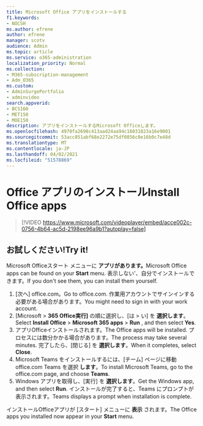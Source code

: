 ```yaml
---
title: Microsoft Office アプリをインストールする
f1.keywords:
- NOCSH
ms.author: efrene
author: efrene
manager: scotv
audience: Admin
ms.topic: article
ms.service: o365-administration
localization_priority: Normal
ms.collection:
- M365-subscription-management
- Adm_O365
ms.custom:
- AdminSurgePortfolio
- adminvideo
search.appverid:
- BCS160
- MET150
- MOE150
description: アプリをインストールするMicrosoft Officeします。
ms.openlocfilehash: 4970fa2698c413aad24aa94c16031823a16e9001
ms.sourcegitcommit: 53acc851abf68e2272e75df0856c0e16b0c7e48d
ms.translationtype: MT
ms.contentlocale: ja-JP
ms.lasthandoff: 04/02/2021
ms.locfileid: "51578869"
---
```

# <a name="install-office-apps"></a><span data-ttu-id="dc907-103">Office アプリのインストール</span><span class="sxs-lookup"><span data-stu-id="dc907-103">Install Office apps</span></span> 

> [!VIDEO https://www.microsoft.com/videoplayer/embed/acce002c-0756-4b64-ac5d-2198ee96a9b1?autoplay=false]

## <a name="try-it"></a><span data-ttu-id="dc907-104">お試しください!</span><span class="sxs-lookup"><span data-stu-id="dc907-104">Try it!</span></span>

<span data-ttu-id="dc907-105">Microsoft Officeスタート メニューに **アプリがあります。**</span><span class="sxs-lookup"><span data-stu-id="dc907-105">Microsoft Office apps can be found on your  **Start** menu.</span></span> <span data-ttu-id="dc907-106">表示しない&#39;、自分でインストールできます。</span><span class="sxs-lookup"><span data-stu-id="dc907-106">If you don&#39;t see them, you can install them yourself.</span></span>

1. <span data-ttu-id="dc907-107">[次へ] office.com。</span><span class="sxs-lookup"><span data-stu-id="dc907-107">Go to office.com.</span></span> <span data-ttu-id="dc907-108">作業用アカウントでサインインする必要がある場合があります。</span><span class="sxs-lookup"><span data-stu-id="dc907-108">You might need to sign in with your work account.</span></span>
2. <span data-ttu-id="dc907-109">[Microsoft    >   **365 Office実行]** の順に選択し、[は   >   い] を **選択します**。</span><span class="sxs-lookup"><span data-stu-id="dc907-109">Select  **Install Office**  >  **Microsoft 365 apps**  >  **Run** , and then select  **Yes**.</span></span>
3. <span data-ttu-id="dc907-110">アプリOfficeインストールされます。</span><span class="sxs-lookup"><span data-stu-id="dc907-110">The Office apps will be installed.</span></span> <span data-ttu-id="dc907-111">プロセスには数分かかる場合があります。</span><span class="sxs-lookup"><span data-stu-id="dc907-111">The process may take several minutes.</span></span> <span data-ttu-id="dc907-112">完了したら、[閉じる] を  **選択します**。</span><span class="sxs-lookup"><span data-stu-id="dc907-112">When it completes, select  **Close**.</span></span>
4. <span data-ttu-id="dc907-113">Microsoft Teams をインストールするには、[チーム] ページに移動 office.com Teams を選択  **します**。</span><span class="sxs-lookup"><span data-stu-id="dc907-113">To install Microsoft Teams, go to the office.com page, and choose  **Teams**.</span></span>
5. <span data-ttu-id="dc907-114">Windows アプリを取得し、[実行] を  **選択します**。</span><span class="sxs-lookup"><span data-stu-id="dc907-114">Get the Windows app, and then select  **Run**.</span></span> <span data-ttu-id="dc907-115">インストールが完了すると、Teams にプロンプトが表示されます。</span><span class="sxs-lookup"><span data-stu-id="dc907-115">Teams displays a prompt when installation is complete.</span></span>

<span data-ttu-id="dc907-116">インストールOfficeアプリが [スタート] メニューに  **表示** されます。</span><span class="sxs-lookup"><span data-stu-id="dc907-116">The Office apps you installed now appear in your  **Start** menu.</span></span>